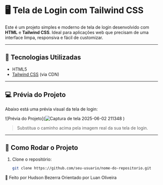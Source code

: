 # 🖥️ Tela de Login com Tailwind CSS

Este é um projeto simples e moderno de tela de login desenvolvido com **HTML** e **Tailwind CSS**. Ideal para aplicações web que precisam de uma interface limpa, responsiva e fácil de customizar.

---

## 🔧 Tecnologias Utilizadas

- HTML5
- [Tailwind CSS](https://tailwindcss.com/) (via CDN)

---

## 💻 Prévia do Projeto

Abaixo está uma prévia visual da tela de login:

![Prévia do Projeto](![Captura de tela 2025-06-02 211348](https://github.com/user-attachments/assets/0bbabbee-9037-454c-88da-e76647806433)
)
> Substitua o caminho acima pela imagem real da sua tela de login.

---

## 🚀 Como Rodar o Projeto

1. Clone o repositório:
   ```bash
   git clone https://github.com/seu-usuario/nome-do-repositorio.git

👨‍
Feito por Hudson Bezerra
Orientado por Luan Oliveira
